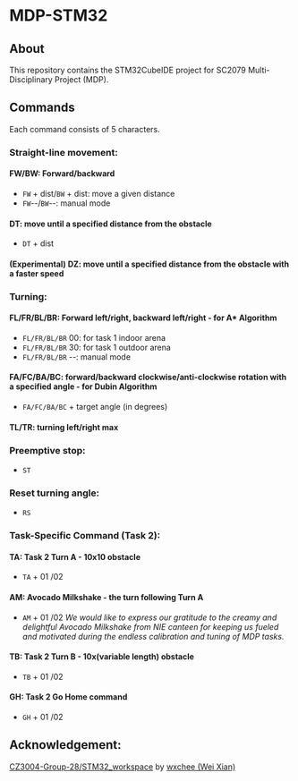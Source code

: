 # MDP-STM32

## About

This repository contains the STM32CubeIDE project for SC2079 Multi-Disciplinary Project (MDP).

## Commands

Each command consists of 5 characters.

### Straight-line movement:

#### FW/BW: Forward/backward

- `FW` + dist/`BW` + dist: move a given distance
- `FW`--/`BW`--: manual mode

#### DT: move until a specified distance from the obstacle

- `DT` + dist

#### (Experimental) DZ: move until a specified distance from the obstacle with a faster speed

### Turning:

#### FL/FR/BL/BR: Forward left/right, backward left/right - for A\* Algorithm

- `FL/FR/BL/BR` 00: for task 1 indoor arena
- `FL/FR/BL/BR` 30: for task 1 outdoor arena
- `FL/FR/BL/BR` --: manual mode

#### FA/FC/BA/BC: forward/backward clockwise/anti-clockwise rotation with a specified angle - for Dubin Algorithm

- `FA/FC/BA/BC` + target angle (in degrees)

#### TL/TR: turning left/right max

### Preemptive stop:

- `ST`

### Reset turning angle:

- `RS`

### Task-Specific Command (Task 2):

#### TA: Task 2 Turn A - 10x10 obstacle

- `TA` + 01 /02

#### AM: Avocado Milkshake - the turn following Turn A

- `AM` + 01 /02
  _We would like to express our gratitude to the creamy and delightful Avocado Milkshake from NIE canteen for keeping us fueled and motivated during the endless calibration and tuning of MDP tasks._

#### TB: Task 2 Turn B - 10x(variable length) obstacle

- `TB` + 01 /02

#### GH: Task 2 Go Home command

- `GH` + 01 /02

## Acknowledgement:

[CZ3004-Group-28/STM32_workspace](https://github.com/CZ3004-Group-28/STM32_workspace) by [wxchee (Wei Xian)](https://github.com/wxchee)
